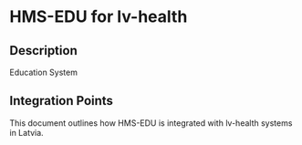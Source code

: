 # HMS-EDU for lv-health

## Description

Education System

## Integration Points

This document outlines how HMS-EDU is integrated with lv-health systems in Latvia.
